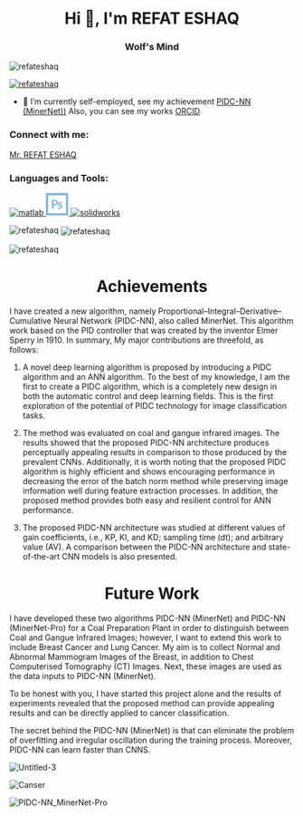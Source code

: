 <h1 align="center">Hi 👋, I'm REFAT ESHAQ</h1>
<h3 align="center">Wolf's Mind</h3>

<p align="left"> <img src="https://komarev.com/ghpvc/?username=refateshaq&label=Profile%20views&color=0e75b6&style=flat" alt="refateshaq" /> </p>

<p align="left"> <a href="https://github.com/ryo-ma/github-profile-trophy"><img src="https://github-profile-trophy.vercel.app/?username=refateshaq" alt="refateshaq" /></a> </p>

- 🔭 I’m currently self-employed, see my achievement [PIDC-NN (MinerNet))](https://doi.org/10.36227/techrxiv.23266301.v2) Also, you can see my works [ORCID](https://orcid.org/0000-0002-6448-4054)  

<h3 align="left">Connect with me:</h3>

[Mr. REFAT ESHAQ](mailto:fs18050005@cumt.edu.cn?subject=[GitHub]%20Source%20Han%20Sans)

<h3 align="left">Languages and Tools:</h3>
<a href="https://www.mathworks.com/" target="_blank" rel="noreferrer"> <img src="https://upload.wikimedia.org/wikipedia/commons/2/21/Matlab_Logo.png" alt="matlab" width="40" height="40"/> </a> <a href="https://www.photoshop.com/en" target="_blank" rel="noreferrer"> <img src="https://raw.githubusercontent.com/devicons/devicon/master/icons/photoshop/photoshop-line.svg" alt="photoshop" width="40" height="40"/> </a> <a href="https://www.solidworks.com/" target="_blank" rel="noreferrer"> <img src="https://github.com/REFATESHAQ/REFATESHAQ/assets/48349737/a1a50403-5d29-47a5-803b-54c2a8eaced1" alt="solidworks" width="80" height="80"/> </a>

<p><img align="left" src="https://github-readme-stats.vercel.app/api/top-langs?username=refateshaq&show_icons=true&locale=en&layout=compact" alt="refateshaq" /></p>

<p>&nbsp;<img align="center" src="https://github-readme-stats.vercel.app/api?username=refateshaq&show_icons=true&locale=en" alt="refateshaq" /></p>

<p><img align="center" src="https://github-readme-streak-stats.herokuapp.com/?user=refateshaq&" alt="refateshaq" /></p>

<h1 align="center">Achievements</h1>

 I have created a new algorithm, namely Proportional–Integral–Derivative–Cumulative  Neural Network (PIDC-NN), also called MinerNet. This algorithm work based on the PID controller that was created by the inventor Elmer Sperry in 1910. In  summary, My major contributions  are threefold,  as follows:
 
1)  A novel deep learning algorithm is proposed by introducing a PIDC algorithm and an ANN algorithm. To the best of my knowledge, I am the first to create a PIDC  algorithm, which is a completely new design in both the automatic control and deep learning fields. This is the first exploration of the potential of PIDC technology for image classification tasks. 

2) The method was evaluated on coal and gangue infrared images. The results showed that the proposed PIDC-NN architecture produces perceptually appealing results in comparison to those produced by the prevalent CNNs. Additionally, it is worth noting that the proposed PIDC algorithm is highly efficient and shows encouraging performance in decreasing the error of the batch norm method while preserving image information well during feature extraction processes. In addition, the proposed method provides both easy and resilient control for ANN performance. 

3) The proposed PIDC-NN architecture was studied at  different values of gain coefficients, i.e., KP, KI, and KD; sampling time (dt); and arbitrary value (AV). A comparison between the PIDC-NN architecture and state-of-the-art  CNN models is also presented.  

<h1 align="center">Future Work</h1>

I have developed these two algorithms PIDC-NN (MinerNet) and PIDC-NN (MinerNet-Pro) for a Coal Preparation Plant in order to distinguish between Coal and Gangue Infrared Images; however,  I want to extend this work to include Breast Cancer and Lung Cancer. My aim is to collect Normal and Abnormal Mammogram Images of the Breast, in addition to Chest Computerised Tomography (CT) Images. Next, these images are used as the data inputs to PIDC-NN (MinerNet). 

To be honest with you, I have started this project alone and the results of experiments revealed that the proposed method can provide appealing results and can be directly applied to cancer classification.

The secret behind the PIDC-NN (MinerNet) is that can eliminate the problem of overfitting and irregular oscillation during the training process. Moreover, PIDC-NN can learn faster than CNNS.  

![Untitled-3](https://github.com/REFATESHAQ/REFATESHAQ/assets/48349737/963741e4-95a4-4251-b04d-1a798480a25e)

![Canser](https://github.com/REFATESHAQ/REFATESHAQ/assets/48349737/f7dae413-b3a5-4d0a-ade9-735fff2fd7b4)

![PIDC-NN_MinerNet-Pro](https://github.com/REFATESHAQ/REFATESHAQ/assets/48349737/9300f582-22a6-46a5-a07c-e1297754d844)




